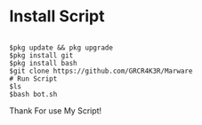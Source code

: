 # Install Script
<pre><code>
$pkg update && pkg upgrade
$pkg install git
$pkg install bash
$git clone https://github.com/GRCR4K3R/Marware
# Run Script
$ls
$bash bot.sh
</pre></code>

Thank For use My Script!
